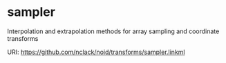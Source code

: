 # sampler 

Interpolation and extrapolation methods for array sampling and coordinate transforms

URI: https://github.com/nclack/noid/transforms/sampler.linkml

